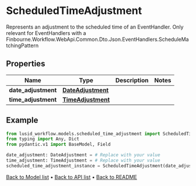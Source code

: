 # ScheduledTimeAdjustment

Represents an adjustment to the scheduled time of an EventHandler. Only relevant for EventHandlers with a Finbourne.Workflow.WebApi.Common.Dto.Json.EventHandlers.ScheduleMatchingPattern
## Properties
Name | Type | Description | Notes
------------ | ------------- | ------------- | -------------
**date_adjustment** | [**DateAdjustment**](DateAdjustment.md) |  | 
**time_adjustment** | [**TimeAdjustment**](TimeAdjustment.md) |  | 
## Example

```python
from lusid_workflow.models.scheduled_time_adjustment import ScheduledTimeAdjustment
from typing import Any, Dict
from pydantic.v1 import BaseModel, Field

date_adjustment: DateAdjustment = # Replace with your value
time_adjustment: TimeAdjustment = # Replace with your value
scheduled_time_adjustment_instance = ScheduledTimeAdjustment(date_adjustment=date_adjustment, time_adjustment=time_adjustment)

```

[Back to Model list](../README.md#documentation-for-models) &#8226; [Back to API list](../README.md#documentation-for-api-endpoints) &#8226; [Back to README](../README.md)


